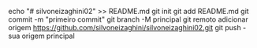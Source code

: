 echo "# silvoneizaghini02" >> README.md
git init
git add README.md
git commit -m "primeiro commit"
git branch -M principal
git remoto adicionar origem https://github.com/silvoneizaghini/silvoneizaghini02.git
git push - sua origem principal 
